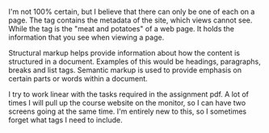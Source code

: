 
I'm not 100% certain, but I believe that there can only be one of each on a page. The <head> tag contains the metadata of the site, which views cannot see. While the <body> tag is the "meat and potatoes" of a web page. It holds the information that you see when viewing a page.

Structural markup helps provide information about how the content is structured in a document. Examples of this would be headings, paragraphs, breaks and list tags.
Semantic markup is used to provide emphasis on certain parts or words within a document.

I try to work linear with the tasks required in the assignment pdf. A lot of times I will pull up the course website on the monitor, so I can have two screens going at the same time. I'm entirely new to this, so I sometimes forget what tags I need to include.
